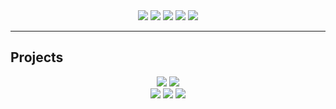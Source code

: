 <center>
<a href="https://rustmotherboard.github.io/"><img src="https://raw.githubusercontent.com/rustMotherboard/rustmotherboard.github.io/master/images/site/website-header.png"></a>
<a href="https://rustmotherboard.github.io/blog"><img src="https://raw.githubusercontent.com/rustMotherboard/rustmotherboard.github.io/master/images/site/website-buttons0001.png"></a>
<a href="https://rustmotherboard.github.io/changelog"><img src="https://raw.githubusercontent.com/rustMotherboard/rustmotherboard.github.io/master/images/site/website-buttons0002.png"></a>
<a href="https://rustmotherboard.github.io/social"><img src="https://raw.githubusercontent.com/rustMotherboard/rustmotherboard.github.io/master/images/site/website-buttons0003.png"></a>
<a href="https://rustmotherboard.github.io/projects"><img src="https://raw.githubusercontent.com/rustMotherboard/rustmotherboard.github.io/master/images/site/website-buttons0004.png"></a>
</center>

---

## Projects

<center>
<a href="https://rustmotherboard.github.io/projects#projects"><img src="https://raw.githubusercontent.com/rustMotherboard/rustmotherboard.github.io/master/images/site/website-buttons0005.png"></a>
<a href="https://rustmotherboard.github.io/projects_3rdparty#projects"><img src="https://raw.githubusercontent.com/rustMotherboard/rustmotherboard.github.io/master/images/site/website-buttons0006.png"></a>
</center>

<center>
<a href="https://rustmotherboard.github.io/projects/stsr"><img src="https://raw.githubusercontent.com/rustMotherboard/rustmotherboard.github.io/master/images/site/website-projectbuttons0004.png"></a>
<a href="https://rustmotherboard.github.io/projects/oso"><img src="https://raw.githubusercontent.com/rustMotherboard/rustmotherboard.github.io/master/images/site/website-projectbuttons0005.png"></a>
<a href="https://rustmotherboard.github.io/projects/tac"><img src="https://raw.githubusercontent.com/rustMotherboard/rustmotherboard.github.io/master/images/site/website-projectbuttons0006.png"></a>
</center>